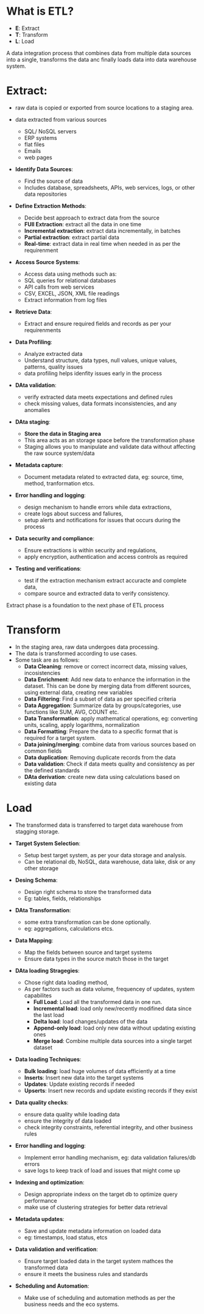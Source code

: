# What is ETL?

* __E__: Extract
* __T__: Transform
* __L__: Load

A data integration process that combines data from multiple data sources into a single, transforms the data anc finally loads data into data warehouse system.

# __Extract__:

* raw data is copied or exported from source locations to a staging area.
* data extracted from various sources
    * SQL/ NoSQL servers
    * ERP systems
    * flat files
    * Emails
    * web pages
* __Identify Data Sources__:
    * Find the source of data
    * Includes database, spreadsheets, APIs, web services, logs, or other data repositories

* __Define Extraction Methods__: 
    * Decide best approach to extract data from the source
    * __FUll Extraction__: extract all the data in one time
    * __Incremental extraction__: extract data incrementally, in batches
    * __Partial extraction__: extract partial data
    * __Real-time__: extract data in real time when needed in as per the requirenment

* __Access Source Systems__:
    * Access data using methods such as:
    * SQL queries for relational databases
    * API calls from web services
    * CSV, EXCEL, JSON, XML file readings
    * Extract information from log files
    
* __Retrieve Data__:
    * Extract and ensure required fields and records as per your requirenments
  
* __Data Profiling__:
    * Analyze extracted data
    * Understand structure, data types, null values, unique values, patterns, quality issues
    * data profiling helps idenfity issues early in the process
  
* __DAta validation__: 
    * verify extracted data meets expectations and defined rules
    * check missing values, data formats inconsistencies, and any anomalies
    
* __DAta staging__: 
    * __Store the data in Staging area__
    * This area acts as an storage space before the transformation phase
    * Staging allows you to manipulate and validate data without affecting the raw source system/data
  
* __Metadata capture__: 
    * Document metadata related to extracted data, eg: source, time, method, tranformation etcs.
* __Error handling and logging__: 
    * design mechanism to handle errors while data extractions, 
    * create logs about success and faliures, 
    * setup alerts and notifications for issues that occurs during the process
* __Data security and compliance__:
    * Ensure extractions is within security and regulations, 
    * apply encryption, authentication and access controls as required
* __Testing and verifications__: 
    * test if the extraction mechanism extract accuracte and complete data, 
    * compare source and extracted data to verify consistency.
    
Extract phase is a foundation to the next phase of ETL process


# Transform

* In the staging area, raw data undergoes data processing.
* The data is transformed according to use cases.
* Some task are as follows:
    * __Data Cleaning__: remove or correct incorrect data, missing values, incosistencies
    * __Data Enrichment__: Add new data to enhance the information in the dataset. This can be done by merging                            data from different sources, using external data, creating new variables
    * __Data Filtering__: Find a subset of data as per specified criteria
    * __Data Aggregation__: Summarize data by groups/categories, use functions like SUM, AVG, COUNT etc.
    * __Data Transformation__: apply mathematical operations, eg: converting units, scaling, apply logarithms,                               normalization
    * __Data Formatting__: Prepare the data to a specific format that is required for a target system.
    * __Data joining/merging__: combine data from various sources based on common fields
    * __Data duplication__: Removing duplicate records from the data
    * __Data validation__: Check if data meets quality and consistency  as per the defined standards
    * __DAta derivation__: create new data using calculations based on existing data


# Load

* The transformed data is transferred to target data warehouse from stagging storage.

* __Target System Selection__:
    * Setup best target system, as per your data storage and analysis.
    * Can be relational db, NoSQL, data warehouse, data lake, disk or any other storage

* __Desing Schema__:
    * Design right schema to store the transformed data
    * Eg: tables, fields, relationships
   
* __DAta Transformation__:
    * some extra transformation can be done optionally.
    * eg: aggregations, calculations etcs.

* __Data Mapping__:
    * Map the fields between source and target systems
    * Ensure data types in the source match those in the target
 
* __DAta loading Stragegies__:
    * Chose right data loading method, 
    * As per factors such as data volume, frequencey of updates, system capabilites
        * __Full Load__: Load all the transformed data in one run.
        * __Incremental load__: load only new/recently modifined data since the last load
        * __Delta load__: load changes/updates of the data
        * __Append-only load__: load only new data without updating existing ones
        * __Merge load__: Combine multiple data sources into a single target dataset
 
* __Data loading Techniques__:
    * __Bulk loading__: load huge volumes of data efficiently at a time
    * __Inserts__: Insert new data into the target systems
    * __Updates__: Update existing records if needed
    * __Upserts__: Insert new records and update existing records if they exist
    
* __Data quality checks__:
    * ensure data quality while loading data
    * ensure the integrity of data loaded
    * check integrity constraints, referential integrity, and other business rules
    
* __Error handling and logging__:
    * Implement error handling mechanism, eg: data validation faliures/db errors
    * save logs to keep track of load and issues that might come up
   
* __Indexing and optimization__:
    * Design appropriate indexs on the target db to optimize query performance
    * make use of clustering strategies for better data retrieval

* __Metadata updates__:
    * Save and update metadata information on loaded data
    * eg: timestamps, load status, etcs

* __Data validation and verification__:
    * Ensure target loaded data in the target system mathces the transformed data
    * ensure it meets the business rules and standards
    
* __Scheduling and Automation__:
    * Make use of scheduling and automation methods as per the business needs and the eco systems.